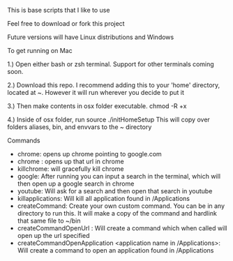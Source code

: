 This is base scripts that I like to use

Feel free to download or fork this project

Future versions will have Linux distributions and Windows

To get running on Mac

1.) Open either bash or zsh terminal. Support for other terminals coming soon. 

2.) Download this repo. I recommend adding this to your 'home' directory, located at ~. However it will run wherever you decide to put it

3.) Then make contents in osx folder executable. chmod -R +x <path to osx>

4.) Inside of osx folder, run source ./initHomeSetup
This will copy over folders aliases, bin, and envvars to the ~ directory

Commands

* chrome: opens up chrome pointing to google.com
* chrome <url>: opens up that url in chrome 
* killchrome: will gracefully kill chrome
* google: After running you can input a search in the terminal, which will then open up a google search in chrome
* youtube: Will ask for a search and then open that search in youtube
* killapplications: Will kill all application found in /Applications
* createCommand: Create your own custom command. You can be in any directory to run this. It will make a copy of the command and hardlink that same file to ~/bin
* createCommandOpenUrl <command name> <url>: Will create a command which when called will open up the url specified
* createCommandOpenApplication <command name> <application name in /Applications>: Will create a command to open an application found in /Applications  
